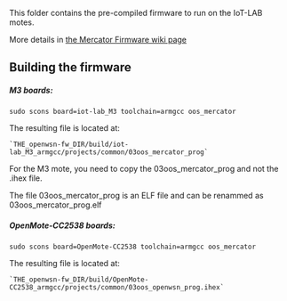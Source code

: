 This folder contains the pre-compiled firmware to run on the IoT-LAB motes.

More details in [the Mercator Firmware wiki page](https://github.com/openwsn-berkeley/mercator/wiki/Mercator-Firmware)

## Building the firmware

##### M3 boards:
`sudo scons board=iot-lab_M3 toolchain=armgcc oos_mercator`

The resulting file is located at:

    `THE_openwsn-fw_DIR/build/iot-lab_M3_armgcc/projects/common/03oos_mercator_prog`

For the M3 mote, you need to copy the 03oos_mercator_prog and not the .ihex file.

The file 03oos_mercator_prog is an ELF file and can be renammed as 03oos_mercator_prog.elf

##### OpenMote-CC2538 boards:
`sudo scons board=OpenMote-CC2538 toolchain=armgcc oos_mercator`

The resulting file is located at:

    `THE_openwsn-fw_DIR/build/OpenMote-CC2538_armgcc/projects/common/03oos_openwsn_prog.ihex`

